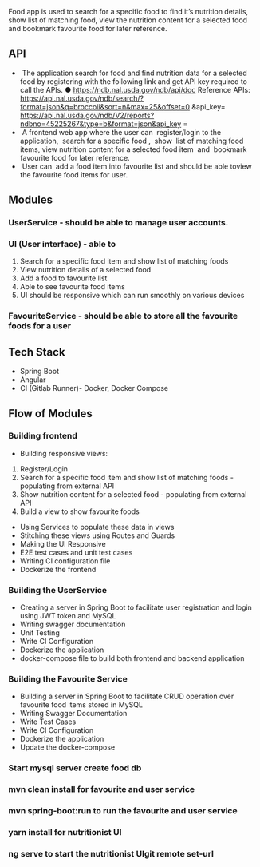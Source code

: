 Food app is used to search for a specific food to find it’s nutrition details, show list of
matching food, view the nutrition content for a selected food and bookmark favourite
food for later reference.
## API
- ​ The application search for food and find nutrition data for a selected food by
registering with the following link and get API key required to call the APIs.
● https://ndb.nal.usda.gov/ndb/api/doc
Reference APIs:
https://api.nal.usda.gov/ndb/search/?format=json&q=broccoli&sort=n&max=25&offset=0
&api_key=​ <API KEY>
https://api.nal.usda.gov/ndb/V2/reports?ndbno=45225267&type=b&format=json&api_key
=​ <API KEY>
- ​ A frontend web app where the user can ​ register/login​ to the application, ​ search for a
specific food​ , ​ show​ ​ list of matching food items, view nutrition content for a selected food
item ​ and ​ bookmark​ ​ favourite food​ for later reference.
- ​ User can ​ add a food item into favourite list​ and should be able to ​ view the favourite food
items​ for user.
## Modules
### UserService - should be able to manage user accounts.
### UI (User interface) - able to
1. Search for a specific food item and show list of matching foods
2. View nutrition details of a selected food
3. Add a food to favourite list
4. Able to see favourite food items
5. UI should be responsive which can run smoothly on various devices
### FavouriteService - should be able to store all the favourite foods for a user
## Tech Stack
- Spring Boot
- Angular
- CI (Gitlab Runner)- Docker, Docker Compose
## Flow of Modules
### Building frontend
- Building responsive views:
1. Register/Login
2. Search for a specific food item and show list of matching foods - populating from external
API
3. Show nutrition content for a selected food - populating from external API
4. Build a view to show favourite foods
- Using Services to populate these data in views
- Stitching these views using Routes and Guards
- Making the UI Responsive
- E2E test cases and unit test cases
- Writing CI configuration file
- Dockerize the frontend
### Building the UserService
- Creating a server in Spring Boot to facilitate user registration and login using JWT token and
MySQL
- Writing swagger documentation
- Unit Testing
- Write CI Configuration
- Dockerize the application
- docker-compose file to build both frontend and backend application
### Building the Favourite Service
- Building a server in Spring Boot to facilitate CRUD operation over favourite food items stored
in MySQL
- Writing Swagger Documentation
- Write Test Cases
- Write CI Configuration
- Dockerize the application
- Update the docker-compose
### Start mysql server create food db
### mvn clean install for favourite and user service
### mvn spring-boot:run to run the favourite and user service
### yarn install for nutritionist UI
### ng serve to start the nutritionist UIgit remote set-url 
